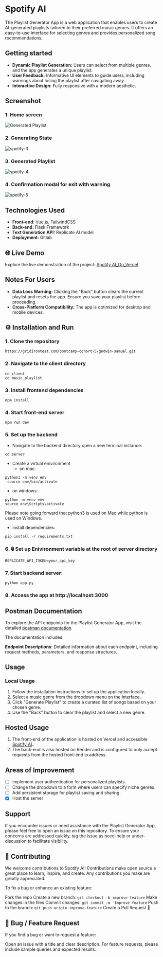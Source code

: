 # Spotify AI

The Playlist Generator App is a web application that enables users to create AI-generated playlists tailored to their preferred music genres. It offers an easy-to-use interface for selecting genres and provides personalized song recommendations.

## Getting started

- **Dynamic Playlist Generation:** Users can select from multiple genres, and the app generates a unique playlist.
- **User Feedback:** Informative UI elements to guide users, including warnings about losing the playlist after navigating away.
- **Interactive Design:** Fully responsive with a modern aesthetic.

##  Screenshot

### 1. Home screen
![Generated Playlist](https://github.com/user-attachments/assets/636ce971-a51e-4f87-aa08-48ff2ea33eaf)


### 2. Generating State
![spotify-3](https://github.com/user-attachments/assets/58c8d1fe-ad3c-423d-936f-b20a9d56fee7)

### 3. Generated Playlist
![spotify-4](https://github.com/user-attachments/assets/39856cd5-986c-4834-8219-7bc9a359e951)

### 4. Confirmation modal for exit with warning
![spotify-5](https://github.com/user-attachments/assets/cc121da7-f57d-4755-915f-61cbbe4e2b89)

## Technologies Used
- **Front-end:** Vue.js, TailwindCSS
- **Back-end:** Flask Framework
- **Text Generation API:** Replicate AI model
- **Deployment:** Gitlab

## 🌐 Live Demo
Explore the live demonstration of the project: [Spotify AI_On_Vercel](https://gridiron-test-5lb5.vercel.app/)

## Notes For Users
- **Data Loss Warning:** Clicking the "Back" button clears the current playlist and resets the app. Ensure you save your playlist before proceeding.
- **Cross-Platform Compatibility:** The app is optimized for desktop and mobile devices.

## ⚙️ Installation and Run 

### 1. Clone the repository
```
https://gridirontest.com/bootcamp-cohort-5/godwin-samuel.git
```
### 2. Navigate to the client directory
```
cd client
cd music_playlist
```
### 3. Install frontend dependencies
```
npm install
```
### 4. Start front-end server
```
npm run dev
```
### 5. Set up the backend
- Navigate to the backend directory open a new terminal instance:
```
cd server
```
- Create a virtual enivironment
  - on mac:
```
python3 -m venv env
 source env/bin/activate
```
  - on windows:
```
python -m venv env
source env\Scripts\activate
```
Please note going forward that python3 is used on Mac while python is used on Windows.
- Install dependencies:
```
pip install -r requirements.txt
```
### 6.  🔒 Set up Enivironment variable at the root of server directory
```
REPLICATE_API_TOKEN=your_api_key
```
### 7. Start backend server:
```
python app.py
```
### 8. Access the app at http://localhost:3000


## Postman Documentation

To explore the API endpoints for the Playlist Generator App, visit the detailed [postman documentation](https://careplus-blush.vercel.app/).

The documentation includes:

**Endpoint Descriptions:** Detailed information about each endpoint, including request methods, parameters, and response structures.

## Usage
### Local Usage
1. Follow the installation instructions to set up the application locally.
2. Select a music genre from the dropdown menu on the interface.
3. Click "Generate Playlist" to create a curated list of songs based on your chosen genre.
4. Use the "Back" button to clear the playlist and select a new genre.

## Hosted Usage
1. The front-end of the application is hosted on Vercel and accessible [Spotify AI](https://gridiron-test-5lb5.vercel.app/)..
2. The back-end is also hosted on Render and is configured to only accept requests from the hosted front-end ip address.


## Areas of Improvement

- [ ] Implement user authentication for personalized playlists.
- [ ] Change the dropdown to a form where users can specify niche genres.
- [ ] Add persistent storage for playlist saving and sharing.
- [x] Host the server

## Support

If you encounter issues or need assistance with the Playlist Generator App, please feel free to open an issue on this repository. To ensure your concerns are addressed quickly, tag the issue as need-help or under-discussion to facilitate visibility.

## 🔧 Contributing
We welcome contributions to Spotify AI! Contributions make open source a great place to learn, inspire, and create. Any contributions you make are greatly appreciated.

To fix a bug or enhance an existing feature:

Fork the repo
Create a new branch: `git checkout -b improve-feature`
Make changes in the files
Commit changes: `git commit -m 'Improve feature`
Push to the branch: `git push origin improve-feature`
Create a Pull Request 🎉

## 📩 Bug / Feature Request
If you find a bug or want to request a feature:

Open an issue with a title and clear description.
For feature requests, please include sample queries and expected results.
